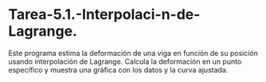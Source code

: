 # Tarea-5.1.-Interpolaci-n-de-Lagrange.
Este programa estima la deformación de una viga en función de su posición usando interpolación de Lagrange. Calcula la deformación en un punto específico y muestra una gráfica con los datos y la curva ajustada.
